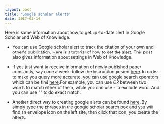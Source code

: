 ```yaml
---
layout: post
title: "Google scholar alerts"
date: 2017-02-14
---
```


Here is some information about how to get up-to-date alert in Google Scholar and Web of Knowledge.

* You can use Google scholar alert to track the citation of your own and other's publication. Here is a tutorial of how to set the [alert](http://blog.impactstory.org/ultimate-guide-for-articles/). This post also gives information about settings in Web of Knowledge.

* If you just want to receive information of newly published paper constantly, say once a week, follow the instruction posted [here](http://coreyebaker.com/rtphd-how-to-create-google-scholar-alerts-to-stay-up-to-date/). In order to make you query more accurate, you can use google search operators which can be find [here](https://support.google.com/websearch/answer/2466433?visit_id=1-636226326076755127-1370285248&rd=1).For example, you can use *OR* between two words to match either of them, while you can use *-* to exclude word. And you can use *""* to do exact match.

* Another direct way to creating google alerts can be found [here](https://scholar.googleblog.com/2010/06/google-scholar-alerts.html). By simply type the phrases in the google scholar search box and you will find an envelope icon on the left site, then click that icon, you create the alterts.
